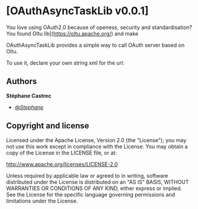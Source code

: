 # [OAuthAsyncTaskLib v0.0.1]

You love using OAuth2.0 because of openess, security and standardisation?
You found Oltu lib](https://oltu.apache.org/) and make

OAuthAsyncTaskLib provides a simple way to call OAuth server based on Oltu.

To use it, declare your own string xml for the url:

  <string name="url_get_oauthtoken"></string>
  <string name="url_refresh_oauthtoken"/>


## Authors

**Stéphane Castrec**
+ [@_Stephane_](https://twitter.com/_Stephane_)

## Copyright and license

Licensed under the Apache License, Version 2.0 (the "License");
you may not use this work except in compliance with the License.
You may obtain a copy of the License in the LICENSE file, or at:

   http://www.apache.org/licenses/LICENSE-2.0

Unless required by applicable law or agreed to in writing, software
distributed under the License is distributed on an "AS IS" BASIS,
WITHOUT WARRANTIES OR CONDITIONS OF ANY KIND, either express or implied.
See the License for the specific language governing permissions and
limitations under the License.
